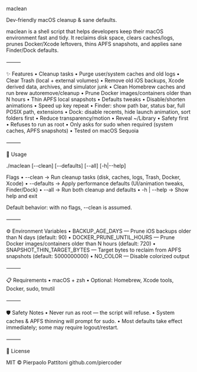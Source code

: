 maclean

Dev-friendly macOS cleanup & sane defaults.

maclean is a shell script that helps developers keep their macOS environment fast and tidy.
It reclaims disk space, clears caches/logs, prunes Docker/Xcode leftovers, thins APFS snapshots, and applies sane Finder/Dock defaults.

⸻

✨ Features
	•	Cleanup tasks
	•	Purge user/system caches and old logs
	•	Clear Trash (local + external volumes)
	•	Remove old iOS backups, Xcode derived data, archives, and simulator junk
	•	Clean Homebrew caches and run brew autoremove/cleanup
	•	Prune Docker images/containers older than N hours
	•	Thin APFS local snapshots
	•	Defaults tweaks
	•	Disable/shorten animations
	•	Speed up key repeat
	•	Finder: show path bar, status bar, full POSIX path, extensions
	•	Dock: disable recents, hide launch animation, sort folders first
	•	Reduce transparency/motion
	•	Reveal ~/Library
	•	Safety first
	•	Refuses to run as root
	•	Only asks for sudo when required (system caches, APFS snapshots)
	•	Tested on macOS Sequoia

⸻

🚀 Usage

./maclean [--clean] [--defaults] [--all] [-h|--help]

Flags
	•	--clean → Run cleanup tasks (disk, caches, logs, Trash, Docker, Xcode)
	•	--defaults → Apply performance defaults (UI/animation tweaks, Finder/Dock)
	•	--all → Run both cleanup and defaults
	•	-h | --help → Show help and exit

Default behavior: with no flags, --clean is assumed.

⸻

⚙️ Environment Variables
	•	BACKUP_AGE_DAYS — Prune iOS backups older than N days (default: 90)
	•	DOCKER_PRUNE_UNTIL_HOURS — Prune Docker images/containers older than N hours (default: 720)
	•	SNAPSHOT_THIN_TARGET_BYTES — Target bytes to reclaim from APFS snapshots (default: 5000000000)
	•	NO_COLOR — Disable colorized output

⸻

📋 Requirements
	•	macOS + zsh
	•	Optional: Homebrew, Xcode tools, Docker, sudo, tmutil

⸻

🛡️ Safety Notes
	•	Never run as root — the script will refuse.
	•	System caches & APFS thinning will prompt for sudo.
	•	Most defaults take effect immediately; some may require logout/restart.

⸻

📄 License

MIT © Pierpaolo Pattitoni
github.com/piercoder